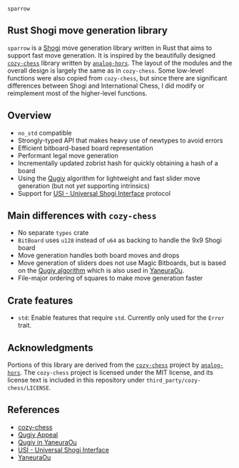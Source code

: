`sparrow`

## Rust Shogi move generation library

`sparrow` is a [Shogi](https://en.wikipedia.org/wiki/Shogi) move generation library written in Rust that aims to support fast move generation.
It is inspired by the beautifully designed [`cozy-chess`](https://github.com/analog-hors/cozy-chess) library written by [`analog-hors`](https://github.com/analog-hors). 
The layout of the modules and the overall design is largely the same as in `cozy-chess`. Some low-level functions were also copied from `cozy-chess`, but since there are significant differences between Shogi and International Chess, I did modify or reimplement most of the higher-level functions.

## Overview
- `no_std` compatible
- Strongly-typed API that makes heavy use of newtypes to avoid errors
- Efficient bitboard-based board representation
- Performant legal move generation
- Incrementally updated zobrist hash for quickly obtaining a hash of a board
- Using the [Qugiy]() algorithm for lightweight and fast slider move generation
  (but not _yet_ supporting intrinsics)
- Support for [USI - Universal Shogi Interface](http://hgm.nubati.net/usi.html) protocol

## Main differences with `cozy-chess`
- No separate `types` crate
- `BitBoard` uses `u128` instead of `u64` as backing to handle the 9x9 Shogi board
- Move generation handles both board moves and drops
- Move generation of sliders does not use Magic Bitboards, but is based on
  the [Qugiy algorithm]() which is also used in [YaneuraOu](https://github.com/yaneurao/YaneuraOu).
- File-major ordering of squares to make move generation faster

## Crate features
- `std`: Enable features that require `std`. Currently only used for the `Error` trait.

## Acknowledgments
Portions of this library are derived from the [`cozy-chess`](https://github.com/analog-hors/cozy-chess) project by [`analog-hors`](https://github.com/analog-hors). The `cozy-chess` project is licensed under the MIT license, and its license text is included in this repository under `third_party/cozy-chess/LICENSE`.

## References
- [cozy-chess](https://github.com/analog-hors/cozy-chess)
- [Qugiy Appeal](https://www.apply.computer-shogi.org/wcsc31/appeal/Qugiy/appeal.pdf)
- [Qugiy in YaneuraOu](https://yaneuraou.yaneu.com/2021/12/03/qugiys-jumpy-effect-code-complete-guide/)
- [USI - Universal Shogi Interface](http://hgm.nubati.net/usi.html)
- [YaneuraOu](https://github.com/yaneurao/YaneuraOu)
